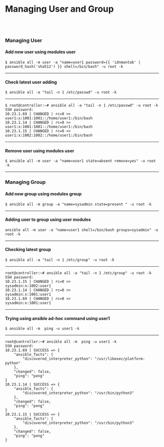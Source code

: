 # Managing User and Group
<br><br>
### Managing User
#### Add new user using modules user
```
$ ansible all -m user -a "name=user1 password={{ 'idnmantab' | password_hash('sha512') }} shell=/bin/bash" -u root -k
```
---
#### Check latest user adding
```
$ ansible all -a "tail -n 1 /etc/passwd" -u root -k
```
---
```
$ root@controller:~# ansible all -a "tail -n 1 /etc/passwd" -u root -k
SSH password:
10.23.1.69 | CHANGED | rc=0 >>
user1:x:1001:1001::/home/user1:/bin/bash
10.23.1.14 | CHANGED | rc=0 >>
user1:x:1001:1001::/home/user1:/bin/bash
10.23.1.15 | CHANGED | rc=0 >>
user1:x:1002:1002::/home/user1:/bin/bash
```
---
#### Remove user using modules user
```
$ ansible all -m user -a "name=user1 state=absent remove=yes" -u root -k
```
---
### Managing Group
#### Add new group using modules group
```
$ ansible all -m group -a "name=sysadmin state=present " -u root -k
```
---
#### Adding user to group using user modules
```
ansible all -m user -a "name=user1 shell=/bin/bash groups=sysadmin" -u root -k
```
---
#### Checking latest group
```
$ ansible all -a "tail -n 1 /etc/group" -u root -k
```
---
```
root@controller:~# ansible all -a "tail -n 1 /etc/group" -u root -k
SSH password:
10.23.1.15 | CHANGED | rc=0 >>
sysadmin:x:1002:user1
10.23.1.14 | CHANGED | rc=0 >>
sysadmin:x:1001:user1
10.23.1.69 | CHANGED | rc=0 >>
sysadmin:x:1001:user1
```
---
#### Trying using ansible ad-hoc command using user1
```
$ ansible all -m  ping -u user1 -k
```
---
```
root@controller:~# ansible all -m  ping -u user1 -k
SSH password:
10.23.1.69 | SUCCESS => {
    "ansible_facts": {
        "discovered_interpreter_python": "/usr/libexec/platform-python"
    },
    "changed": false,
    "ping": "pong"
}
10.23.1.14 | SUCCESS => {
    "ansible_facts": {
        "discovered_interpreter_python": "/usr/bin/python3"
    },
    "changed": false,
    "ping": "pong"
}
10.23.1.15 | SUCCESS => {
    "ansible_facts": {
        "discovered_interpreter_python": "/usr/bin/python3"
    },
    "changed": false,
    "ping": "pong"
}
```